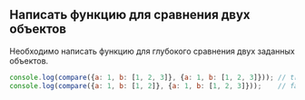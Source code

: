 ## Написать функцию для сравнения двух объектов

Необходимо написать функцию для глубокого сравнения двух заданных объектов.

```js
console.log(compare({a: 1, b: [1, 2, 3]}, {a: 1, b: [1, 2, 3]})); // true
console.log(compare({a: 1, b: [1, 2]}, {a: 1, b: [1, 2, 3]}));    // false
```
